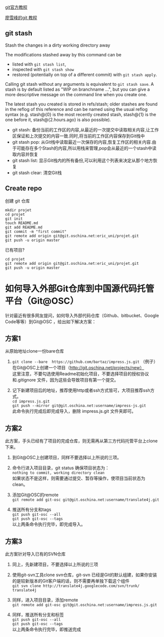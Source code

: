 [git官方教程](http://git-scm.com/book/zh/%E8%B5%B7%E6%AD%A5-%E5%85%B3%E4%BA%8E%E7%89%88%E6%9C%AC%E6%8E%A7%E5%88%B6)

[廖雪峰的git 教程](http://www.liaoxuefeng.com/wiki/0013739516305929606dd18361248578c67b8067c8c017b000/001375840202368c74be33fbd884e71b570f2cc3c0d1dcf000)

## git stash
Stash the changes in a dirty working directory away

The modifications stashed away by this command can be 

- listed with `git stash list`, 
- inspected with `git stash show`
- restored (potentially on top of a different commit) with `git stash apply`. 

Calling git stash without any arguments is equivalent to `git stash save`.
A stash is by default listed as "WIP on branchname …", but you can give a more descriptive message on the command line when you create one.

The latest stash you created is stored in refs/stash; 
older stashes are found in the reflog of this reference and can be named using the usual reflog syntax 
(e.g. stash@{0} is the most recently created stash, stash@{1} is the one before it, stash@{2.hours.ago} is also possible).

- git stash: 备份当前的工作区的内容,从最近的一次提交中读取相关内容,让工作区保证和上次提交的内容一致.同时,将当前的工作区内容保存到Git栈中
- git stash pop: 从Git栈中读取最近一次保存的内容,恢复工作区的相关内容.由于可能存在多个Stash的内容,所以用栈来管理,pop会从最近的一个stash中读取内容并恢复
- git stash list: 显示Git栈内的所有备份,可以利用这个列表来决定从那个地方恢复
- git stash clear: 清空Git栈

## Create repo
创建 git 仓库

	mkdir projet
	cd projet
	git init
	touch README.md
	git add README.md
	git commit -m "first commit" 
	git remote add origin git@git.oschina.net:eric_uni/projet.git 
	git push -u origin master

已有项目?

	cd projet
	git remote add origin git@git.oschina.net:eric_uni/projet.git 
	git push -u origin master

# 如何导入外部Git仓库到中国源代码托管平台（Git@OSC）

针对最近有很多网友提问，如何导入外部代码仓库（Github、bitbucket、Google Code等等）到Git@OSC ，给出如下解决方案：

## 方案1
从原始地址clone一份bare仓库

1. `git clone --bare  https://github.com/bartaz/impress.js.git` （例子）  
在Git@OSC上创建一个项目（http://git.oschina.net/projects/new）  
这里注意，不要勾选使用Readme初始化项目，不要选择项目的授权协议和.gitignore 文件，因为这些会导致项目有第一个提交。

1. 记下新建项目后的地址，推荐使用http或者ssh方式皆可，大项目推荐ssh方式。  
`cd impress.js.git`  
`git push --mirror git@git.oschina.net:username/impress-js.git`  
此命令执行完成后即完成导入，删除 impress.js.git 文件夹即可。

## 方案2
此方案，手头已经有了项目的完成仓库，则无需再从第三方代码托管平台上clone下来。

1. 到Git@OSC上创建项目，同样不要选择以上所说的三项。

1. 命令行进入项目目录，git status 确保项目状态为：  
`nothing to commit, working directory clean`  
如果状态不是这样，则需要通过提交、暂存等操作，使项目当前状态为clean。

1. 添加Git@OSC的remote  
`git remote add git-osc git@git.oschina.net:username/translate4j.git`  

1. 推送所有分支和tags  
`git push git-osc --all`  
`git push git-osc --tags`  
以上两条命令执行完毕，即完成导入。

## 方案3
此方案针对导入已有的SVN仓库

1. 同上，先新建项目，不要选择以上所说的三项

1. 使用git-svn工具clone svn仓库，git-svn 已经是Git的默认组建，如果你安装的是较新版本的Git客户端的话，则不需要再单独下载这个组件  
`git svn clone http://translate4j.googlecode.com/svn/trunk/ translate4j`  

1. 同样，进入项目目录，添加remote  
`git remote add git-osc git@git.oschina.net:username/impress.js.git`

1. 同样，推送所有分支和标签  
`git push git-osc --all`  
`git push git-osc --tags`  
以上两条命令执行完毕，即推送完成
